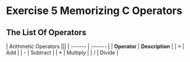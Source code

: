 # Exercise 5 Memorizing C Operators

## The List Of Operators

| Arithmetic Operators |||
| :------ | :------ |
| **Operator** | **Description** |
| + | Add |
| \- | Subtract |
| * | Multiply |
| / | Divide |

